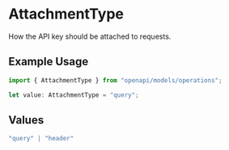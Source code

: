 # AttachmentType

How the API key should be attached to requests.

## Example Usage

```typescript
import { AttachmentType } from "openapi/models/operations";

let value: AttachmentType = "query";
```

## Values

```typescript
"query" | "header"
```